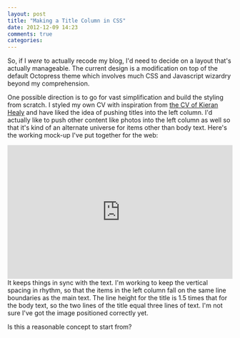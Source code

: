 ```yaml
---
layout: post
title: "Making a Title Column in CSS"
date: 2012-12-09 14:23
comments: true
categories: 
---
```


So, if I *were* to actually recode my blog, I'd need to decide on a layout that's actually manageable.  The current design is a modification on top of the default Octopress theme which involves much CSS and Javascript wizardry beyond my comprehension.

One possible direction is to go for vast simplification and build the styling from scratch.  I styled my own CV with inspiration from <a href="http://kieranhealy.org/vita.pdf">the CV of Kieran Healy</a> and have liked the idea of pushing titles into the left column.  I'd actually like to push other content like photos into the left column as well so that it's kind of an alternate universe for items other than body text.  Here's the working mock-up I've put together for the web:

<iframe style="width: 100%; height: 300px" src="http://jsfiddle.net/jklukas/DvrTb/2/embedded/result,html,css" allowfullscreen="allowfullscreen" frameborder="0"></iframe>
It keeps things in sync with the text.  I'm working to keep the vertical spacing in rhythm, so that the items in the left column fall on the same line boundaries as the main text.  The line height for the title is 1.5 times that for the body text, so the two lines of the title equal three lines of text.  I'm not sure I've got the image positioned correctly yet.  

Is this a reasonable concept to start from?
